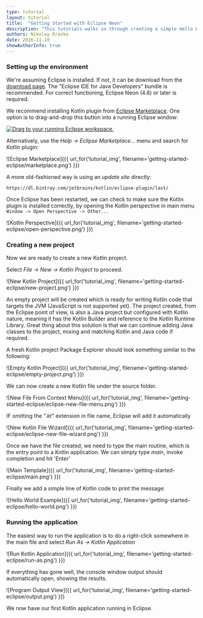 ```yaml
---
type: tutorial
layout: tutorial
title:  "Getting Started with Eclipse Neon"
description: "This tutorials walks us through creating a simple Hello World application using Eclipse Neon"
authors: Nikolay Krasko
date: 2016-11-10
showAuthorInfo: true
---
```


### Setting up the environment
We're assuming Eclipse is installed. If not, it can be
download from the [download page](https://www.eclipse.org/downloads/). The "Eclipse IDE for Java Developers" bundle is recommended. For correct functioning, Eclipse Neon (4.6) or later is required.

We recommend installing Kotlin plugin from [Eclipse Marketplace](http://marketplace.eclipse.org/content/kotlin-plugin-eclipse).
One option is to drag-and-drop this button into a running Eclipse window:

<a href="http://marketplace.eclipse.org/marketplace-client-intro?mpc_install=2257536" class="drag" title="Drag to your running Eclipse workspace."><img class="img-responsive" src="http://marketplace.eclipse.org/sites/all/themes/solstice/public/images/marketplace/btn-install.png" alt="Drag to your running Eclipse workspace." /></a>

Alternatively, use the *Help -> Eclipse Marketplace...* menu and search for Kotlin plugin:

   ![Eclipse Marketplace]({{ url_for('tutorial_img', filename='getting-started-eclipse/marketplace.png') }})

A more old-fashioned way is using an *update site* directly:

```
https://dl.bintray.com/jetbrains/kotlin/eclipse-plugin/last/
```

Once Eclipse has been restarted, we can check to make sure the Kotlin plugin is installed correctly, by opening the Kotlin perspective
in main menu ``Window -> Open Perspective -> Other...``

   ![Kotlin Perspective]({{ url_for('tutorial_img', filename='getting-started-eclipse/open-perspective.png') }})

### Creating a new project
Now we are ready to create a new Kotlin project.

Select *File -> New -> Kotlin Project* to proceed.

   ![New Kotlin Project]({{ url_for('tutorial_img', filename='getting-started-eclipse/new-project.png') }})

An empty project will be created which is ready for writing Kotlin code that targets the JVM (JavaScript is not supported yet).
The project created, from the Eclipse point of view, is also a Java project but configured with Kotlin nature, meaning it has the Kotlin
Builder and reference to the Kotlin Runtime Library. Great thing about this solution is that we can continue adding Java
classes to the project, mixing and matching Kotlin and Java code if required.

A fresh Kotlin project Package Explorer should look something similar to the following:

   ![Empty Kotlin Project]({{ url_for('tutorial_img', filename='getting-started-eclipse/empty-project.png') }})

We can now create a new Kotlin file under the source folder.

   ![New File From Context Menu]({{ url_for('tutorial_img', filename='getting-started-eclipse/eclipse-new-file-menu.png') }})

IF omitting the *".kt"* extension in file name, Eclipse will add it automatically

   ![New Kotlin File Wizard]({{ url_for('tutorial_img', filename='getting-started-eclipse/eclipse-new-file-wizard.png') }})


Once we have the file created, we need to type the main routine, which is the entry point to a Kotlin application. We
can simply type *main*, invoke completion and hit 'Enter'

   ![Main Template]({{ url_for('tutorial_img', filename='getting-started-eclipse/main.png') }})

Finally we add a simple line of Kotlin code to print the message:

   ![Hello World Example]({{ url_for('tutorial_img', filename='getting-started-eclipse/hello-world.png') }})

### Running the application
The easiest way to run the application is to do a right-click somewhere in the main file and select *Run As -> Kotlin Application*

   ![Run Kotlin Application]({{ url_for('tutorial_img', filename='getting-started-eclipse/run-as.png') }})

If everything has gone well, the console window output should automatically open, showing the results.

   ![Program Output View]({{ url_for('tutorial_img', filename='getting-started-eclipse/output.png') }})

We now have our first Kotlin application running in Eclipse.

